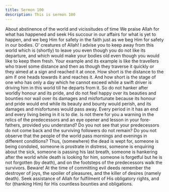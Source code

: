 ```yaml
---
title: Sermon 100
description: This is sermon 100
---
```


About abstinence of the world and vicissitudes of time
We praise Allah for what has happened and seek His succour in our affairs for what is yet to
happen, and we beg Him for safety in the faith just as we beg Him for safety in our bodies.
O' creatures of Allah! I advise you to keep away from this world which is (shortly) to leave
you even though you do not like its departure, and which would make your bodies old even
though you would like to keep them fresh.
Your example and its example is like the travellers who travel some distance and then as
though they traverse it quickly or they aimed at a sign and reached it at once. How short is the
distance to the aim if one heads towards it and reaches it.
And how short is the stage of one who has only a day which he cannot exceed while a swift
driver is driving him in this world till he departs from it.
So do not hanker after worldly honour and its pride, and do not feel happy over its beauties
and bounties nor wail over its damages and misfortunate because its honour and pride would
end while its beauty and bounty would perish, and its damages and misfortunes would pass
away. Every period in it has an end and every living being in it is to die.
Is not there for you a warning in the relics of the predecessors and an eye opener and lesson in
your fore-fathers, provided you understand?
Do you not see that your predecessors do not come back and the surviving followers do not
remain? Do you not observe that the people of the world pass mornings and evenings in
different conditions? Thus, (somewhere) the dead is wept for, someone is being condoled,
someone is prostrate in distress, someone is enquiring about the sick, someone is passing his
last breath, someone is hankering after the world while death is looking for him, someone is
forgetful but he is not forgotten (by death), and on the footsteps of the predecessors walk the
survivors.
Beware! At the time of committing evil deeds remember the destroyer of joys, the spoiler of
pleasures, and the killer of desires (namely death). Seek assistance of Allah for fulfilment of
His obligatory rights, and for (thanking Him) for His countless bounties and obligations.